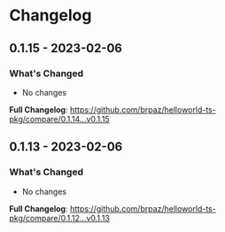 # Changelog

## 0.1.15 - 2023-02-06

### What's Changed

- No changes

**Full Changelog**: https://github.com/brpaz/helloworld-ts-pkg/compare/0.1.14...v0.1.15

## 0.1.13 - 2023-02-06

### What's Changed

- No changes

**Full Changelog**: https://github.com/brpaz/helloworld-ts-pkg/compare/0.1.12...v0.1.13
